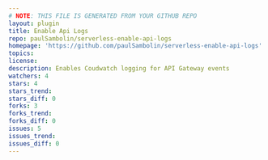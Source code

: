 ```yaml
---
# NOTE: THIS FILE IS GENERATED FROM YOUR GITHUB REPO
layout: plugin
title: Enable Api Logs
repo: paulSambolin/serverless-enable-api-logs
homepage: 'https://github.com/paulSambolin/serverless-enable-api-logs'
topics: 
license: 
description: Enables Coudwatch logging for API Gateway events
watchers: 4
stars: 4
stars_trend: 
stars_diff: 0
forks: 3
forks_trend: 
forks_diff: 0
issues: 5
issues_trend: 
issues_diff: 0
---
```

